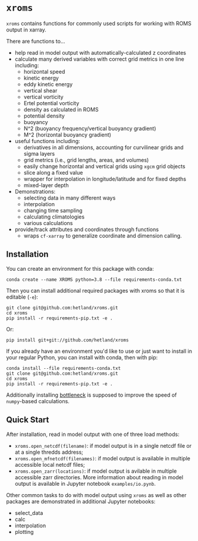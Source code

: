 # `xroms`

`xroms` contains functions for commonly used scripts for working with ROMS output in xarray. 

There are functions to...
* help read in model output with automatically-calculated z coordinates
* calculate many derived variables with correct grid metrics in one line including:
  * horizontal speed
  * kinetic energy
  * eddy kinetic energy
  * vertical shear
  * vertical vorticity
  * Ertel potential vorticity
  * density as calculated in ROMS
  * potential density
  * buoyancy
  * N^2 (buoyancy frequency/vertical buoyancy gradient)
  * M^2 (horizontal buoyancy gradient)
* useful functions including:
  * derivatives in all dimensions, accounting for curvilinear grids and sigma layers
  * grid metrics (i.e., grid lengths, areas, and volumes)
  * easily change horizontal and vertical grids using `xgcm` grid objects
  * slice along a fixed value
  * wrapper for interpolation in longitude/latitude and for fixed depths
  * mixed-layer depth
* Demonstrations:
  * selecting data in many different ways
  * interpolation
  * changing time sampling
  * calculating climatologies
  * various calculations
* provide/track attributes and coordinates through functions
  * wraps `cf-xarray` to generalize coordinate and dimension calling.


## Installation

You can create an environment for this package with conda:

    conda create --name XROMS python=3.8 --file requirements-conda.txt
    
Then you can install additional required packages with xroms so that it is editable (`-e`):

    git clone git@github.com:hetland/xroms.git
    cd xroms
    pip install -r requirements-pip.txt -e .
    
Or:

    pip install git+git://github.com/hetland/xroms

If you already have an environment you'd like to use or just want to install in your regular Python, you can install with conda, then with pip:

    conda install --file requirements-conda.txt
    git clone git@github.com:hetland/xroms.git
    cd xroms
    pip install -r requirements-pip.txt -e .
    
Additionally installing [bottleneck](https://github.com/pydata/bottleneck/) is supposed to improve the speed of `numpy`-based calculations.


## Quick Start

After installation, read in model output with one of three load methods: 
 * `xroms.open_netcdf(filename)`: if model output is in a single netcdf file or at a single thredds address;
 * `xroms.open_mfnetcdf(filenames)`: if model output is available in multiple accessible local netcdf files;
 * `xroms.open_zarr(locations)`: if model output is avilable in multiple accessible zarr directories.
More information about reading in model output is available in Jupyter notebook `examples/io.pynb`.

Other common tasks to do with model output using `xroms` as well as other packages are demonstrated in additional Jupyter notebooks:
 * select_data
 * calc
 * interpolation
 * plotting
